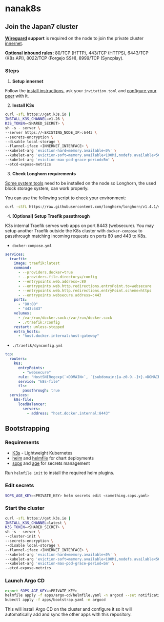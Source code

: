 # nanak8s

## Join the Japan7 cluster

**[Wireguard](https://www.wireguard.com/install/) support** is required on the node to join the private cluster [innernet](https://github.com/tonarino/innernet).

**Optional inbound rules:** 80/TCP (HTTP), 443/TCP (HTTPS), 6443/TCP (K8s API), 8022/TCP (Forgejo SSH), 8999/TCP (Syncplay).

### Steps

1. **Setup innernet**

Follow the [install instructions](https://github.com/tonarino/innernet#installation), ask your `invitation.toml` and [configure your peer](https://github.com/tonarino/innernet#peer-initialization) with it.

2. **Install K3s**

```sh
curl -sfL https://get.k3s.io |
INSTALL_K3S_CHANNEL=v1.26 \
K3S_TOKEN=<SHARED_SECRET> \
sh -s - server \
--server https://<EXISTING_NODE_IP>:6443 \
--secrets-encryption \
--disable local-storage \
--flannel-iface <INNERNET_INTERFACE> \
--kubelet-arg 'eviction-hard=memory.available<0%' \
--kubelet-arg 'eviction-soft=memory.available<100Mi,nodefs.available<5Gi,nodefs.inodesFree<5%,imagefs.available<5Gi' \
--kubelet-arg 'eviction-max-pod-grace-period=5m' \
--etcd-expose-metrics
```

3. **Check Longhorn requirements**

[Some system tools](https://longhorn.io/docs/1.4.1/deploy/install/#installation-requirements) need to be installed on the node so Longhorn, the used block storage system, can work properly.

You can use the following script to check your environment:

```sh
curl -sSfL https://raw.githubusercontent.com/longhorn/longhorn/v1.4.1/scripts/environment_check.sh | bash
```

4. **[Optional] Setup Traefik passthrough**

K3s internal Traefik serves web apps on port 8443 (websecure). You may setup another Traefik outside the K8s cluster with `docker-compose` to passthrough matching incoming requests on ports 80 and 443 to K8s.

- `docker-compose.yml`

```yaml
services:
  traefik:
    image: traefik:latest
    command:
      - --providers.docker=true
      - --providers.file.directory=/config
      - --entrypoints.web.address=:80
      - --entrypoints.web.http.redirections.entryPoint.to=websecure
      - --entrypoints.web.http.redirections.entryPoint.scheme=https
      - --entrypoints.websecure.address=:443
    ports:
      - "80:80"
      - "443:443"
    volumes:
      - /var/run/docker.sock:/var/run/docker.sock
      - ./traefik:/config
    restart: unless-stopped
    extra_hosts:
      - "host.docker.internal:host-gateway"
```

- `./traefik/dynconfig.yml`

```yaml
tcp:
  routers:
    k8s:
      entryPoints:
        - "websecure"
      rule: "HostSNIRegexp(`<DOMAIN>`, `{subdomain:[a-z0-9.-]+}.<DOMAIN>`)"
      service: "k8s-file"
      tls:
        passthrough: true
  services:
    k8s-file:
      loadBalancer:
        servers:
          - address: "host.docker.internal:8443"
```

## Bootstrapping

### Requirements

- [K3s](https://docs.k3s.io/) - Lightweight Kubernetes
- [helm](https://helm.sh/) and [helmfile](https://helmfile.readthedocs.io/en/latest/) for chart deployments
- [sops](https://github.com/mozilla/sops) and [age](https://github.com/FiloSottile/age) for secrets management

Run `helmfile init` to install the required helm plugins.

### Edit secrets

```sh
SOPS_AGE_KEY=<PRIVATE_KEY> helm secrets edit <something.sops.yaml>
```

### Start the cluster

```sh
curl -sfL https://get.k3s.io |
INSTALL_K3S_CHANNEL=latest \
K3S_TOKEN=<SHARED_SECRET> \
sh -s - server \
--cluster-init \
--secrets-encryption \
--disable local-storage \
--flannel-iface <INNERNET_INTERFACE> \
--kubelet-arg 'eviction-hard=memory.available<0%' \
--kubelet-arg 'eviction-soft=memory.available<100Mi,nodefs.available<5Gi,nodefs.inodesFree<5%,imagefs.available<5Gi' \
--kubelet-arg 'eviction-max-pod-grace-period=5m' \
--etcd-expose-metrics
```

### Launch Argo CD

```sh
export SOPS_AGE_KEY=<PRIVATE_KEY>
helmfile apply -f apps/argo-cd/helmfile.yaml -n argocd --set notifications.enabled=false
kubectl apply -f apps/bootstrap.yaml -n argocd
```

This will install Argo CD on the cluster and configure it so it will automatically add and sync the other apps with this repository.
